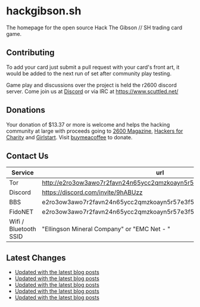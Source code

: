 # hackgibson.sh
The homepage for the open source Hack The Gibson // SH trading card game.


## Contributing

To add your card just submit a pull request with your card's front art, it would be added to the next run of set after community play testing.

Game play and discussions over the project is held the r2600 discord server. Come join us at [Discord](https://discord.com/invite/9hABUzz) or via IRC at https://www.scuttled.net/


## Donations

Your donation of $13.37 or more is welcome and helps the hacking community at large with proceeds going to [2600 Magazine](https://2600.com/), [Hackers for Charity](https://hackersforcharity.org) and [Girlstart](https://girlstart.org).  Visit [buymeacoffee](https://www.buymeacoffee.com/hackgibson.sh) to donate.


## Contact Us

Service | url
-|-
Tor | http://e2ro3ow3awo7r2favn24n65ycc2qmzkoayn5r57e3f56nvjwdcgg32ad.onion
Discord | https://discord.com/invite/9hABUzz
BBS | e2ro3ow3awo7r2favn24n65ycc2qmzkoayn5r57e3f56nvjwdcgg32ad.onion:23
FidoNET | e2ro3ow3awo7r2favn24n65ycc2qmzkoayn5r57e3f56nvjwdcgg32ad.onion:24554
Wifi / Bluetooth SSID | "Ellingson Mineral Company" or "EMC Net - <fidonet address>"

## Latest Changes
<!-- BLOG-POST-LIST:START -->
- [Updated with the latest blog posts](https://github.com/DFW2600/hackgibson.sh/commit/65c3905cf27f50ce622022cd5a0a7001e849207a)
- [Updated with the latest blog posts](https://github.com/DFW2600/hackgibson.sh/commit/7dbfd0c0ce715e85c3cb2e764afd900231e3e1e2)
- [Updated with the latest blog posts](https://github.com/DFW2600/hackgibson.sh/commit/467283c3a546b38e6a02b53c3c6e7a3b5e917e95)
- [Updated with the latest blog posts](https://github.com/DFW2600/hackgibson.sh/commit/fbbc26611018551c6f15e08a93b733e532d232ed)
- [Updated with the latest blog posts](https://github.com/DFW2600/hackgibson.sh/commit/e77ae4a1bf31877542e5d34ab7b09005af1e4772)
<!-- BLOG-POST-LIST:END -->
